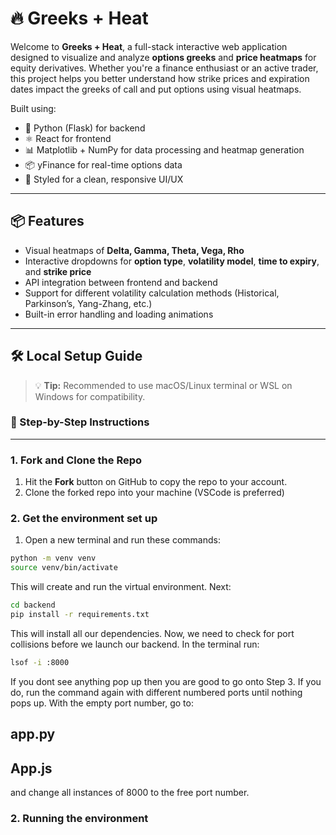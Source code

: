 # 🔥 Greeks + Heat

Welcome to **Greeks + Heat**, a full-stack interactive web application designed to visualize and analyze **options greeks** and **price heatmaps** for equity derivatives. Whether you're a finance enthusiast or an active trader, this project helps you better understand how strike prices and expiration dates impact the greeks of call and put options using visual heatmaps.

Built using:

- 🐍 Python (Flask) for backend  
- ⚛️ React for frontend  
- 📊 Matplotlib + NumPy for data processing and heatmap generation  
- 📦 yFinance for real-time options data  
- 🎨 Styled for a clean, responsive UI/UX  

---

## 📦 Features

- Visual heatmaps of **Delta, Gamma, Theta, Vega, Rho**
- Interactive dropdowns for **option type**, **volatility model**, **time to expiry**, and **strike price**
- API integration between frontend and backend
- Support for different volatility calculation methods (Historical, Parkinson’s, Yang-Zhang, etc.)
- Built-in error handling and loading animations

---

## 🛠️ Local Setup Guide

> 💡 **Tip:** Recommended to use macOS/Linux terminal or WSL on Windows for compatibility.

### 🚀 Step-by-Step Instructions

---

### 1. **Fork and Clone the Repo**

1. Hit the **Fork** button on GitHub to copy the repo to your account.  
2. Clone the forked repo into your machine (VSCode is preferred)

### 2. **Get the environment set up**

1. Open a new terminal and run these commands:

```zsh
python -m venv venv
source venv/bin/activate
```

This will create and run the virtual environment. Next:

```zsh
cd backend 
pip install -r requirements.txt
```

This will install all our dependencies. Now, we need to check for port collisions before we launch our backend. In the terminal run:

```zsh 
lsof -i :8000
```

If you dont see anything pop up then you are good to go onto Step 3.
If you do, run the command again with different numbered ports until nothing pops up.
With the empty port number, go to:

## app.py
## App.js 

and change all instances of 8000 to the free port number.

### 2. **Running the environment**